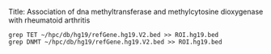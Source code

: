Title: Association of dna methyltransferase and methylcytosine dioxygenase with rheumatoid arthritis

```
grep TET ~/hpc/db/hg19/refGene.hg19.V2.bed >> ROI.hg19.bed
grep DNMT ~/hpc/db/hg19/refGene.hg19.V2.bed >> ROI.hg19.bed
```

